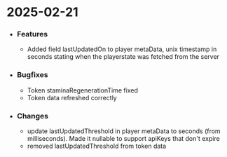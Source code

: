 # __2025-02-21__
- ### Features
    - Added field lastUpdatedOn to player metaData, unix timestamp in seconds stating when the playerstate was fetched from the server
- ### Bugfixes
    - Token staminaRegenerationTime fixed
    - Token data refreshed correctly
- ### Changes
    - update lastUpdatedThreshold in player metaData to seconds (from milliseconds). Made it nullable to support apiKeys that don't expire
    - removed lastUpdatedThreshold from token data